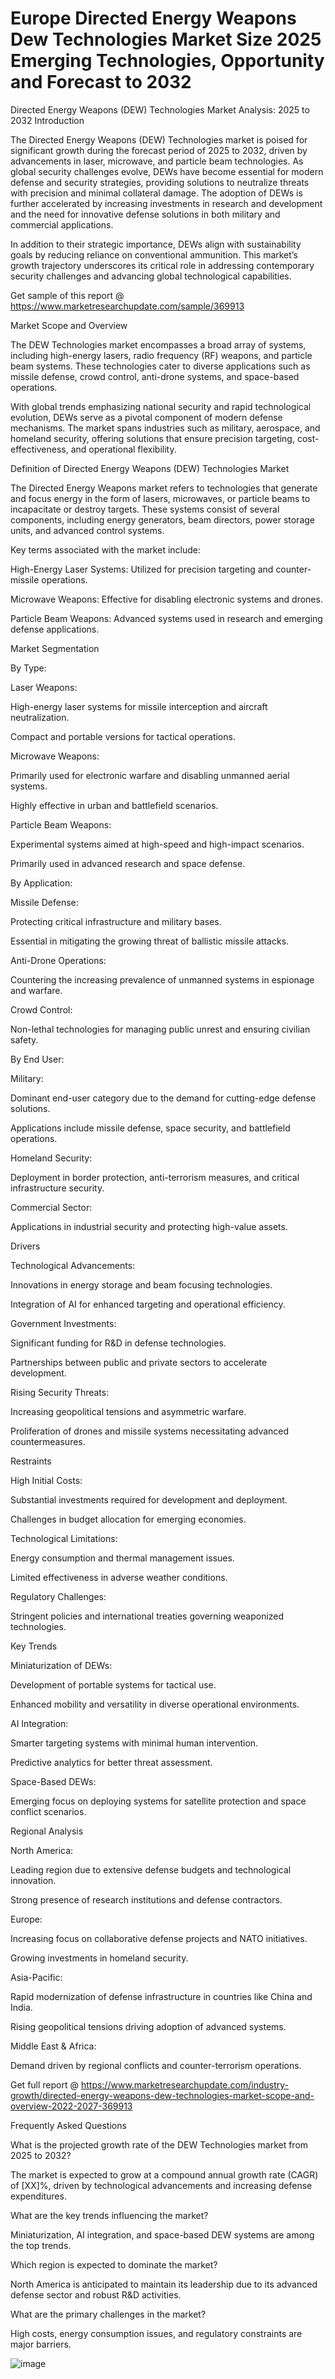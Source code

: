 # Europe Directed Energy Weapons Dew Technologies Market Size 2025 Emerging Technologies, Opportunity and Forecast to 2032
Directed Energy Weapons (DEW) Technologies Market Analysis: 2025 to 2032
Introduction

The Directed Energy Weapons (DEW) Technologies market is poised for significant growth during the forecast period of 2025 to 2032, driven by advancements in laser, microwave, and particle beam technologies. As global security challenges evolve, DEWs have become essential for modern defense and security strategies, providing solutions to neutralize threats with precision and minimal collateral damage. The adoption of DEWs is further accelerated by increasing investments in research and development and the need for innovative defense solutions in both military and commercial applications.

In addition to their strategic importance, DEWs align with sustainability goals by reducing reliance on conventional ammunition. This market’s growth trajectory underscores its critical role in addressing contemporary security challenges and advancing global technological capabilities.

Get sample of this report @ https://www.marketresearchupdate.com/sample/369913 

Market Scope and Overview

The DEW Technologies market encompasses a broad array of systems, including high-energy lasers, radio frequency (RF) weapons, and particle beam systems. These technologies cater to diverse applications such as missile defense, crowd control, anti-drone systems, and space-based operations.

With global trends emphasizing national security and rapid technological evolution, DEWs serve as a pivotal component of modern defense mechanisms. The market spans industries such as military, aerospace, and homeland security, offering solutions that ensure precision targeting, cost-effectiveness, and operational flexibility.

Definition of Directed Energy Weapons (DEW) Technologies Market

The Directed Energy Weapons market refers to technologies that generate and focus energy in the form of lasers, microwaves, or particle beams to incapacitate or destroy targets. These systems consist of several components, including energy generators, beam directors, power storage units, and advanced control systems.

Key terms associated with the market include:

High-Energy Laser Systems: Utilized for precision targeting and counter-missile operations.

Microwave Weapons: Effective for disabling electronic systems and drones.

Particle Beam Weapons: Advanced systems used in research and emerging defense applications.

Market Segmentation

By Type:

Laser Weapons:

High-energy laser systems for missile interception and aircraft neutralization.

Compact and portable versions for tactical operations.

Microwave Weapons:

Primarily used for electronic warfare and disabling unmanned aerial systems.

Highly effective in urban and battlefield scenarios.

Particle Beam Weapons:

Experimental systems aimed at high-speed and high-impact scenarios.

Primarily used in advanced research and space defense.

By Application:

Missile Defense:

Protecting critical infrastructure and military bases.

Essential in mitigating the growing threat of ballistic missile attacks.

Anti-Drone Operations:

Countering the increasing prevalence of unmanned systems in espionage and warfare.

Crowd Control:

Non-lethal technologies for managing public unrest and ensuring civilian safety.

By End User:

Military:

Dominant end-user category due to the demand for cutting-edge defense solutions.

Applications include missile defense, space security, and battlefield operations.

Homeland Security:

Deployment in border protection, anti-terrorism measures, and critical infrastructure security.

Commercial Sector:

Applications in industrial security and protecting high-value assets.

Drivers

Technological Advancements:

Innovations in energy storage and beam focusing technologies.

Integration of AI for enhanced targeting and operational efficiency.

Government Investments:

Significant funding for R&D in defense technologies.

Partnerships between public and private sectors to accelerate development.

Rising Security Threats:

Increasing geopolitical tensions and asymmetric warfare.

Proliferation of drones and missile systems necessitating advanced countermeasures.

Restraints

High Initial Costs:

Substantial investments required for development and deployment.

Challenges in budget allocation for emerging economies.

Technological Limitations:

Energy consumption and thermal management issues.

Limited effectiveness in adverse weather conditions.

Regulatory Challenges:

Stringent policies and international treaties governing weaponized technologies.

Key Trends

Miniaturization of DEWs:

Development of portable systems for tactical use.

Enhanced mobility and versatility in diverse operational environments.

AI Integration:

Smarter targeting systems with minimal human intervention.

Predictive analytics for better threat assessment.

Space-Based DEWs:

Emerging focus on deploying systems for satellite protection and space conflict scenarios.

Regional Analysis

North America:

Leading region due to extensive defense budgets and technological innovation.

Strong presence of research institutions and defense contractors.

Europe:

Increasing focus on collaborative defense projects and NATO initiatives.

Growing investments in homeland security.

Asia-Pacific:

Rapid modernization of defense infrastructure in countries like China and India.

Rising geopolitical tensions driving adoption of advanced systems.

Middle East & Africa:

Demand driven by regional conflicts and counter-terrorism operations.

Get full report @ https://www.marketresearchupdate.com/industry-growth/directed-energy-weapons-dew-technologies-market-scope-and-overview-2022-2027-369913 

Frequently Asked Questions

What is the projected growth rate of the DEW Technologies market from 2025 to 2032?

The market is expected to grow at a compound annual growth rate (CAGR) of [XX]%, driven by technological advancements and increasing defense expenditures.

What are the key trends influencing the market?

Miniaturization, AI integration, and space-based DEW systems are among the top trends.

Which region is expected to dominate the market?

North America is anticipated to maintain its leadership due to its advanced defense sector and robust R&D activities.

What are the primary challenges in the market?

High costs, energy consumption issues, and regulatory constraints are major barriers.

![image](https://github.com/user-attachments/assets/af062941-a9d5-49a1-a52a-d70692643b9c)

